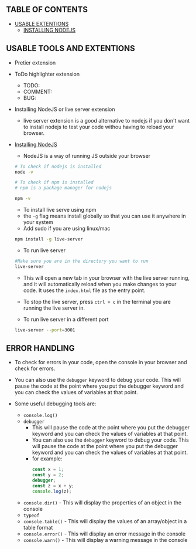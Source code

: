 ## TABLE OF CONTENTS
- [USABLE EXTENTIONS](#introduction)
    - [INSTALLING NODEJS](#nodejs)



## USABLE TOOLS AND EXTENTIONS <a name=introduction></a>
- Pretier extension
- ToDo highlighter extension
    - TODO:
    - COMMENT:
    - BUG:

- Installing NodeJS or live server extension

    - live server extension is a good alternative to nodejs if you don't want to install nodejs to test your code withou having to reload your browser.



- [Installing NodeJS](#nodejs)
    - NodeJS is a way of running JS outside your browser
    ```bash
    # To check if nodejs is installed
    node -v

    # To check if npm is installed
    # npm is a package manager for nodejs

    npm -v
    ```

    - To install live serve using npm
    - the ```-g``` flag means install globally so that you can use it anywhere in your system
    - Add sudo if you are using linux/mac
    ```bash
    npm install -g live-server
    ```
    - To run live server
    ```bash
    #Make sure you are in the directory you want to run 
    live-server
    ```
    - This will open a new tab in your browser with the live server running, and it will automatically reload when you make changes to your code. It uses the ```index.html``` file as the entry point.

    - To stop the live server, press ```ctrl + c``` in the terminal you are running the live server in.

    - To run live server in a different port
    ```bash
    live-server --port=3001
    ```


## ERROR HANDLING <a name=error></a>
- To check for errors in your code, open the console in your browser and check for errors.
- You can also use the ```debugger``` keyword to debug your code. This will pause the code at the point where you put the debugger keyword and you can check the values of variables at that point.

- Some useful debugging tools are:
    - ```console.log()```
    - ```debugger```
        - This will pause the code at the point where you put the debugger keyword and you can check the values of variables at that point.
        - You can also use the ```debugger``` keyword to debug your code. This will pause the code at the point where you put the debugger keyword and you can check the values of variables at that point.
        - for example:
            ```javascript
            const x = 1;
            const y = 2;
            debugger;
            const z = x + y;
            console.log(z);
            ```
    - ```console.dir()``` - This will display the properties of an object in the console
    - ```typeof```
    - ```console.table()``` - This will display the values of an array/object in a table format
    - ```console.error()``` - This will display an error message in the console
    - ```console.warn()``` - This will display a warning message in the console